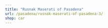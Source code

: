 ```yaml
---
title: "Rusnak Maserati of Pasadena"
url: /pasadena/rusnak-maserati-of-pasadena-3/
shop: car
---
```

